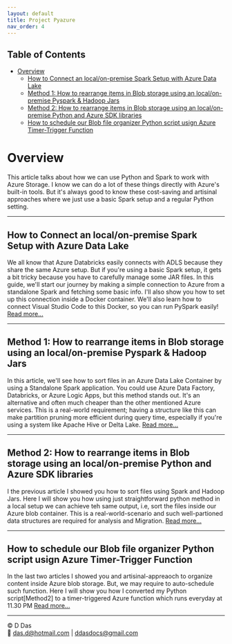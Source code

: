 ```yaml
---
layout: default
title: Project Pyazure
nav_order: 4
---
```


## Table of Contents
- [Overview](#overview)
  - [How to Connect an local/on-premise Spark Setup with Azure Data Lake](#how-to-connect-an-localon-premise-spark-setup-with-azure-data-lake)
  - [Method 1: How to rearrange items in Blob storage using an local/on-premise Pyspark \& Hadoop Jars](#method-1-how-to-rearrange-items-in-blob-storage-using-an-localon-premise-pyspark--hadoop-jars)
  - [Method 2: How to rearrange items in Blob storage using an local/on-premise Python and Azure SDK libraries](#method-2-how-to-rearrange-items-in-blob-storage-using-an-localon-premise-python-and-azure-sdk-libraries)
  - [How to schedule our Blob file organizer Python script usign Azure Timer-Trigger Function](#how-to-schedule-our-blob-file-organizer-python-script-usign-azure-timer-trigger-function)

# Overview

This article talks about how we can use Python and Spark to work with Azure Storage. I know we can do a lot of these things directly with Azure's built-in tools. But it's always good to know these cost-saving and artisinal approaches where we just use a basic Spark setup and a regular Python setting.

---

## How to Connect an local/on-premise Spark Setup with Azure Data Lake

We all know that Azure Databricks easily connects with ADLS because they share the same Azure setup. But if you're using a basic Spark setup, it gets a bit tricky because you have to carefully manage some JAR files. In this guide, we'll start our journey by making a simple connection to Azure from a standalone Spark and fetching some basic info. I'll also show you how to set up this connection inside a Docker container. We'll also learn how to connect Visual Studio Code to this Docker, so you can run PySpark easily! [Read more...](articles/Misc/Spark_To_ADLS/Part1-spark_to_ADLS.html)

---

## Method 1: How to rearrange items in Blob storage using an local/on-premise Pyspark & Hadoop Jars

In this article, we'll see how to sort files in an Azure Data Lake Container by using a Standalone Spark application. You could use Azure Data Factory, Databricks, or Azure Logic Apps, but this method stands out. It's an alternative and often much cheaper than the other mentioned Azure services. This is a real-world requirement; having a structure like this can make partition pruning more efficient during query time, especially if you're using a system like Apache Hive or Delta Lake. [Read more...](articles/Misc/Spark_To_ADLS/Part2-SortingADLSContainerUsingSpark.html)

---

## Method 2: How to rearrange items in Blob storage using an local/on-premise Python and Azure SDK libraries

I the previous article I showed you how to sort files using Spark and Hadoop Jars. Here I will show you how using just straightforward python method in a local setup we can achieve teh same output, i.e, sort the files inside our Azure blob container. This is a real-world-scenario and such well-partioned data structures are required for analysis and Migration. [Read more...](articles/Misc/SortAzureBlobFilesUsingLocalPython/LocalPython_AzureBlob.html)

---

## How to schedule our Blob file organizer Python script usign Azure Timer-Trigger Function

In the last two articles I showed you and artisinal-appreaoch to organize content inside Azure blob storage. But, we may require to auto-schedule such function. Here I will show you how I converted my Python script[Method2] to a timer-triggered Azure function which runs everyday at 11.30 PM [Read more...](tbd)

---


© D Das  
📧 [das.d@hotmail.com](mailto:das.d@hotmail.com) | [ddasdocs@gmail.com](mailto:ddasdocs@gmail.com)